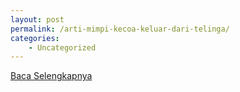 ```yaml
---
layout: post
permalink: /arti-mimpi-kecoa-keluar-dari-telinga/
categories:
    - Uncategorized
---
```


[Baca Selengkapnya](/06)